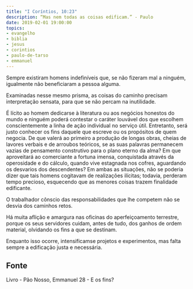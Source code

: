 ```yaml
---
title: "I Coríntios, 10:23"
description: “Mas nem todas as coisas edificam.” - Paulo 
date: 2019-02-01 19:00:00
topics: 
- evangelho
- biblia
- jesus
- corintios
- paulo-de-tarso
- emmanuel
---
```


Sempre existiram homens indefiníveis que, se não fizeram mal a ninguém,
igualmente não beneficiaram a pessoa alguma.

Examinadas nesse mesmo prisma, as coisas do caminho precisam
interpretação sensata, para que se não percam na inutilidade.

É lícito ao homem dedicar­se à literatura ou aos negócios honestos do
mundo e ninguém poderá contestar o caráter louvável dos que escolhem
conscientemente a linha de ação individual no serviço útil. Entretanto, será justo
conhecer os fins daquele que escreve ou os propósitos de quem negocia. De que
valerá ao primeiro a produção de longas obras, cheias de lavores verbais e de
arroubos teóricos, se as suas palavras permanecem vazias de pensamento construtivo
para o plano eterno da alma? Em que aproveitará ao comerciante a fortuna imensa,
conquistada através da operosidade e do cálculo, quando vive estagnada nos cofres,
aguardando os desvarios dos descendentes? Em ambas as situações, não se poderia
dizer que tais homens cogitavam de realizações ilícitas; todavia, perderam tempo
precioso, esquecendo que as menores coisas trazem finalidade edificante.

O trabalhador cônscio das responsabilidades que lhe competem não se
desvia dos caminhos retos.

Há muita aflição e amargura nas oficinas do aperfeiçoamento terrestre,
porque os seus servidores cuidam, antes de tudo, dos ganhos de ordem material,
olvidando os fins a que se destinam.

Enquanto isso ocorre, intensificam­se projetos e experimentos, mas falta
sempre a edificação justa e necessária.



## Fonte
Livro - Pão Nosso, Emmanuel
28 - E os fins?
